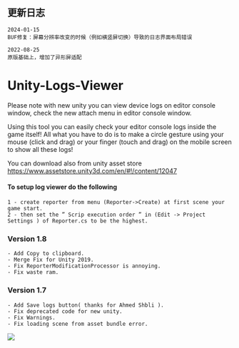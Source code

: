 ## 更新日志

```
2024-01-15
BUF修复：屏幕分辨率改变的时候（例如横竖屏切换）导致的日志界面布局错误

2022-08-25
原版基础上，增加了异形屏适配
```

# Unity-Logs-Viewer


Please note with new unity you can view device logs on editor console window, check the new attach menu in editor console window.


Using this tool you can easily check your editor console logs inside the game itself! 
All what you have to do is to make a circle gesture using your mouse (click and drag) or your finger (touch and drag) on the mobile screen to show all these logs! 

You can download also from unity asset store
https://www.assetstore.unity3d.com/en/#!/content/12047


#### To setup log viewer do the following
    1 - create reporter from menu (Reporter->Create) at first scene your game start.
    2 - then set the ” Scrip execution order ” in (Edit -> Project Settings ) of Reporter.cs to be the highest.


    
     
### Version 1.8
    - Add Copy to clipboard.
	- Merge Fix for Unity 2019.
	- Fix ReporterModificationProcessor is annoying.
	- Fix waste ram.
    
### Version 1.7
    - Add Save logs button( thanks for Ahmed Shbli ).
    - Fix deprecated code for new unity.
    - Fix Warnings.
    - Fix loading scene from asset bundle error.



    
    
<a href="https://www.paypal.com/cgi-bin/webscr?cmd=_s-xclick&hosted_button_id=J9MX5C6Q7B2NY">
    <img src="https://www.paypalobjects.com/webstatic/en_US/btn/btn_donate_cc_147x47.png">
    </img>
</a>
